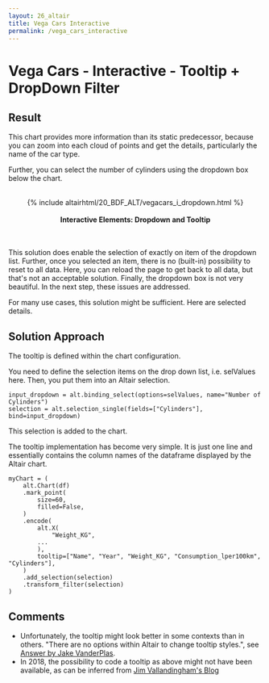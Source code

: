 ```yaml
---
layout: 26_altair
title: Vega Cars Interactive
permalink: /vega_cars_interactive
---
```


# Vega Cars - Interactive - Tooltip + DropDown Filter

## Result

This chart provides more information than its static predecessor, because you can zoom into each cloud of points and get the details, particularly the name of the car type.

Further, you can select the number of cylinders using the dropdown box below the chart.

<center>
<br>
{% include altairhtml/20_BDF_ALT/vegacars_i_dropdown.html %}
<br><br><b>
Interactive Elements: Dropdown and Tooltip
</b><br>
</center>
<br><br>


This solution does enable the selection of exactly on item of the dropdown list. Further, once you selected an item, there is no (built-in) possibility to reset to all data. Here, you can reload the page to get back to all data, but that's not an acceptable solution. Finally, the dropdown box is not very beautiful. In the next step, these issues are addressed.

For many use cases, this solution might be sufficient. Here are selected details.


## Solution Approach

The tooltip is defined within the chart configuration.


You need to define the selection items on the drop down list, i.e. selValues here. Then, you put them into an Altair selection.
>
    input_dropdown = alt.binding_select(options=selValues, name="Number of Cylinders")
    selection = alt.selection_single(fields=["Cylinders"], bind=input_dropdown)


This selection is added to the chart.

The tooltip implementation has become very simple. It is just one line and essentially contains the column names of the dataframe displayed by the Altair chart.

>
    myChart = (
        alt.Chart(df)
        .mark_point(
            size=60,
            filled=False,
        )
        .encode(
            alt.X(
                "Weight_KG",
            ...
            ),
            tooltip=["Name", "Year", "Weight_KG", "Consumption_lper100km", "Cylinders"],
        )
        .add_selection(selection)
        .transform_filter(selection)
    )


## Comments

-  Unfortunately, the tooltip might look better in some contexts than in others. "There are no options within Altair to change tooltip styles.", see [Answer by Jake VanderPlas](https://github.com/altair-viz/altair/issues/1970). 
- In 2018, the possibility to code a tooltip as above might not have been available, as can be inferred from [Jim Vallandingham's Blog](https://vallandingham.me/altair_intro.html)

